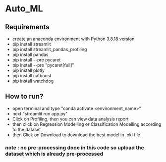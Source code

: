 # Auto_ML

## Requirements
- create an anaconda environment with Python 3.8.18 version
- pip install streamlit
- pip install streamlit_pandas_profiling
- pip install pandas
- pip install --pre pycaret
- pip install --pre "pycaret[full]"
- pip install plotly
- pip install catboost
- pip install watchdog

## How to run?
- open terminal and type "conda activate <environment_name>"
- next "streamlit run app.py"
- Click on Profiling, then you can view data analysis report
- then click on Regression Modelling or Classification Modelling according to the dataset
- then Click on Download to download the best model in .pkl file

### note : no pre-processing done in this code so upload the dataset which is already pre-processed

